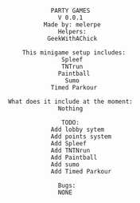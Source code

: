                                                PARTY GAMES
                                                 V 0.0.1
                                             Made by: melerpe
                                                 Helpers:
                                              GeekWithAChick
                                              
                                       This minigame setup includes:
                                                  Spleef
                                                  TNTrun
                                                 Paintball
                                                   Sumo
                                               Timed Parkour
                                               
                                   What does it include at the moment:
                                                 Nothing
                                               
                                                  TODO:
                                               Add lobby sytem
                                               Add points system
                                               Add Spleef
                                               Add TNTNrun
                                               Add Paintball
                                               Add sumo
                                               Add Timed Parkour
                                               
                                                 Bugs:
                                                 NONE
